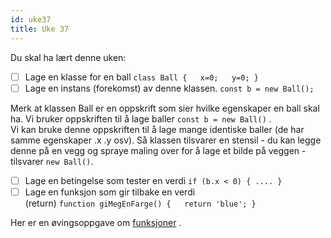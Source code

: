 ```yaml
---
id: uke37
title: Uke 37
---
```


Du skal ha lært denne uken:

* [ ] Lage en klasse for en ball `class Ball {   x=0;   y=0; }`
* [ ] Lage en instans \(forekomst\) av denne klassen. `const b = new Ball();`

Merk at klassen Ball er en oppskrift som sier hvilke egenskaper en ball skal ha. Vi bruker oppskriften til å lage baller `const b = new Ball()` .  
Vi kan bruke denne oppskriften til å lage mange identiske baller \(de har samme egenskaper .x .y osv\). Så klassen tilsvarer en stensil - du kan legge denne på en vegg og spraye maling over for å lage et bilde på veggen - tilsvarer `new Ball()`.

* [ ] Lage en betingelse som tester en verdi `if (b.x < 0) { .... }`
* [ ] Lage en funksjon som gir tilbake en verdi  
      \(return\) `function giMegEnFarge() {   return 'blue'; }`

Her er en øvingsoppgave om [funksjoner](https://matte.oppgaver.net/free?qid=68370) .

